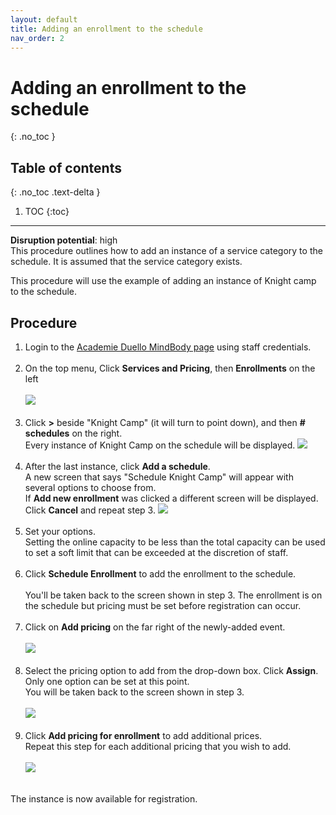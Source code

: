 ```yaml
---
layout: default
title: Adding an enrollment to the schedule
nav_order: 2
---
```


# Adding an enrollment to the schedule
{: .no_toc }

## Table of contents
{: .no_toc .text-delta }

1. TOC
{:toc}
---
**Disruption potential**: high  
This procedure outlines how to add an instance of a service category to the schedule. 
It is assumed that the service category exists.

This procedure will use the example of adding an instance of Knight camp to the schedule.

## Procedure

1. Login to the [Academie Duello MindBody page](https://clients.mindbodyonline.com/LoginLaunch?studioid=154406) using staff credentials. <br><br>
2. On the top menu, Click **Services and Pricing**, then **Enrollments** on the left <br><br>
![](http://github.com/clintonbf/Lynns-and-Clints-doc-project/blob/gh-pages/assets/images/create-event-2.png?raw=true) <br><br>
3. Click **>** beside "Knight Camp" (it will turn to point down), and then **# schedules** on the right.  
Every instance of Knight Camp on the schedule will be displayed.
![](http://github.com/clintonbf/Lynns-and-Clints-doc-project/blob/gh-pages/assets/images/create-event-3.png?raw=true) <br><br>
4. After the last instance, click **Add a schedule**.  
A new screen that says "Schedule Knight Camp" will appear with several options to choose from.  
If **Add new enrollment** was clicked a different screen will be displayed. Click **Cancel** and repeat step 3.
![](http://github.com/clintonbf/Lynns-and-Clints-doc-project/blob/gh-pages/assets/images/create-event-4.png?raw=true) <br><br>
5. Set your options.  
Setting the online capacity to be less than the total capacity can be used to set a soft limit that can be exceeded at the discretion of staff.<br><br>
6. Click **Schedule Enrollment** to add the enrollment to the schedule.  <br><br>
You'll be taken back to the screen shown in step 3. 
The enrollment is on the schedule but pricing must be set before registration can occur.<br><br>
7. Click on **Add pricing** on the far right of the newly-added event. <br><br>
![](http://github.com/clintonbf/Lynns-and-Clints-doc-project/blob/gh-pages/assets/images/create-event-7.png?raw=true) <br><br>
8. Select the pricing option to add from the drop-down box. Click **Assign**.  
Only one option can be set at this point.  
You will be taken back to the screen shown in step 3. <br><br>
![](http://github.com/clintonbf/Lynns-and-Clints-doc-project/blob/gh-pages/assets/images/create-event-8.png?raw=true) <br><br>
9. Click **Add pricing for enrollment** to add additional prices.  
Repeat this step for each additional pricing that you wish to add. <br><br>
![](http://github.com/clintonbf/Lynns-and-Clints-doc-project/blob/gh-pages/assets/images/create-event-9.png?raw=true) <br><br>

The instance is now available for registration.

